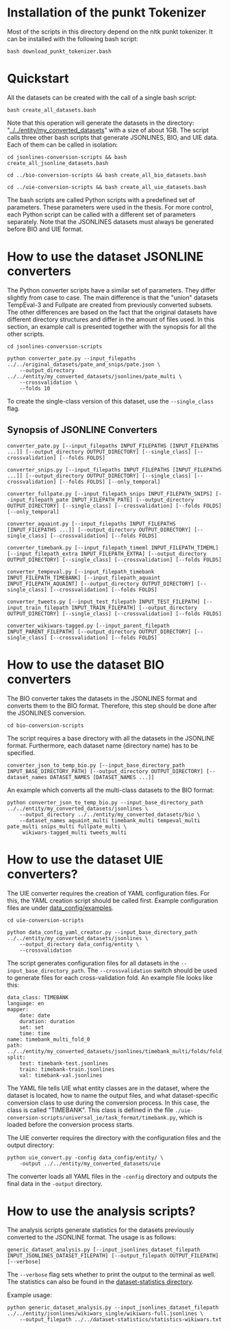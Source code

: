 # Installation of the punkt Tokenizer

Most of the scripts in this directory depend on the nltk punkt tokenizer.
It can be installed with the following bash script:

```
bash download_punkt_tokenizer.bash
```





# Quickstart

All the datasets can be created with the call of a single bash script:

```
bash create_all_datasets.bash
```

Note that this operation will generate the datasets in the directory: "[../../entity/my_converted_datasets](../../entity/my_converted_datasets)" with a size of about 1GB.
The script calls three other bash scripts that generate JSONLINES, BIO, and UIE data.
Each of them can be called in isolation: 

```
cd jsonlines-conversion-scripts && bash create_all_jsonline_datasets.bash
```

```
cd ../bio-conversion-scripts && bash create_all_bio_datasets.bash
```

```
cd ../uie-conversion-scripts && bash create_all_uie_datasets.bash
```

The bash scripts are called Python scripts with a predefined set of parameters.
These parameters were used in the thesis.
For more control, each Python script can be called with a different set of parameters separately.
Note that the JSONLINES datasets must always be generated before BIO and UIE format.





# How to use the dataset JSONLINE converters

The Python converter scripts have a similar set of parameters.
They differ slightly from case to case.
The main difference is that the "union" datasets TempEval-3 and Fullpate are created from previously converted subsets.
The other differences are based on the fact that the original datasets have different directory structures and differ in the amount of files used.
In this section, an example call is presented together with the synopsis for all the other scripts.

```
cd jsonlines-conversion-scripts
```

```
python converter_pate.py --input_filepaths ../../original_datasets/pate_and_snips/pate.json \
    --output_directory ../../entity/my_converted_datasets/jsonlines/pate_multi \
    --crossvalidation \
    --folds 10
```

To create the single-class version of this dataset, use the `--single_class` flag.


## Synopsis of JSONLINE Converters

```
converter_pate.py [--input_filepaths INPUT_FILEPATHS [INPUT_FILEPATHS ...]] [--output_directory OUTPUT_DIRECTORY] [--single_class] [--crossvalidation] [--folds FOLDS]

converter_snips.py [--input_filepaths INPUT_FILEPATHS [INPUT_FILEPATHS ...]] [--output_directory OUTPUT_DIRECTORY] [--single_class] [--crossvalidation] [--folds FOLDS] [--only_temporal]

converter_fullpate.py [--input_filepath_snips INPUT_FILEPATH_SNIPS] [--input_filepath_pate INPUT_FILEPATH_PATE] [--output_directory OUTPUT_DIRECTORY] [--single_class] [--crossvalidation] [--folds FOLDS] [--only_temporal]

converter_aquaint.py [--input_filepaths INPUT_FILEPATHS [INPUT_FILEPATHS ...]] [--output_directory OUTPUT_DIRECTORY] [--single_class] [--crossvalidation] [--folds FOLDS]

converter_timebank.py [--input_filepath_timeml INPUT_FILEPATH_TIMEML] [--input_filepath_extra INPUT_FILEPATH_EXTRA] [--output_directory OUTPUT_DIRECTORY] [--single_class] [--crossvalidation] [--folds FOLDS]

converter_tempeval.py [--input_filepath_timebank INPUT_FILEPATH_TIMEBANK] [--input_filepath_aquaint INPUT_FILEPATH_AQUAINT] [--output_directory OUTPUT_DIRECTORY] [--single_class] [--crossvalidation] [--folds FOLDS]

converter_tweets.py [--input_test_filepath INPUT_TEST_FILEPATH] [--input_train_filepath INPUT_TRAIN_FILEPATH] [--output_directory OUTPUT_DIRECTORY] [--single_class] [--crossvalidation] [--folds FOLDS]

converter_wikiwars-tagged.py [--input_parent_filepath INPUT_PARENT_FILEPATH] [--output_directory OUTPUT_DIRECTORY] [--single_class] [--crossvalidation] [--folds FOLDS]
```





# How to use the dataset BIO converters

The BIO converter takes the datasets in the JSONLINES format and converts them to the BIO format.
Therefore, this step should be done after the JSONLINES conversion.

```
cd bio-conversion-scripts
```

The script requires a base directory with all the datasets in the JSONLINE format.
Furthermore, each dataset name (directory name) has to be specified.

```
converter_json_to_temp_bio.py [--input_base_directory_path INPUT_BASE_DIRECTORY_PATH] [--output_directory OUTPUT_DIRECTORY] [--dataset_names DATASET_NAMES [DATASET_NAMES ...]]
```

An example which converts all the multi-class datasets to the BIO format:

```
python converter_json_to_temp_bio.py --input_base_directory_path ../../entity/my_converted_datasets/jsonlines \
    --output_directory ../../entity/my_converted_datasets/bio \
    --dataset_names aquaint_multi timebank_multi tempeval_multi pate_multi snips_multi fullpate_multi \
     wikiwars-tagged_multi tweets_multi
```





# How to use the dataset UIE converters?

The UIE converter requires the creation of YAML configuration files.
For this, the YAML creation script should be called first.
Example configuration files are under [data_config/examples](data_config/examples).

```
cd uie-conversion-scripts
```

```
python data_config_yaml_creator.py --input_base_directory_path ../../entity/my_converted_datasets/jsonlines \
    --output_directory data_config/entity \
    --crossvalidation
```

The script generates configuration files for all datasets in the ``--input_base_directory_path``.
The ``--crossvalidation`` switch should be used to generate files for each cross-validation fold. 
An example file looks like this:

```
data_class: TIMEBANK
language: en
mapper:
    date: date
    duration: duration
    set: set
    time: time
name: timebank_multi_fold_0
path: ../../entity/my_converted_datasets/jsonlines/timebank_multi/folds/fold_0
split:
    test: timebank-test.jsonlines
    train: timebank-train.jsonlines
    val: timebank-val.jsonlines
```

The YAML file tells UIE what entity classes are in the dataset, where the dataset is located, how to name the output files, and what dataset-specific conversion class to use during the conversion process. 
In this case, the class is called "TIMEBANK".
This class is defined in the file ``./uie-conversion-scripts/universal_ie/task_format/timebank.py``, which is loaded before the conversion process starts.

The UIE converter requires the directory with the configuration files and the output directory:

```
python uie_convert.py -config data_config/entity/ \
    -output ../../entity/my_converted_datasets/uie
```

The converter loads all YAML files in the ``-config`` directory and outputs the final data in the ``-output`` directory.





# How to use the analysis scripts?

The analysis scripts generate statistics for the datasets previously converted to the JSONLINE format.
The usage is as follows:

```
generic_dataset_analysis.py [--input_jsonlines_dataset_filepath INPUT_JSONLINES_DATASET_FILEPATH] [--output_filepath OUTPUT_FILEPATH] [--verbose]
```

The ``--verbose`` flag sets whether to print the output to the terminal as well.
The statistics can also be found in the [dataset-statistics directory](../dataset-statistics/).

Example usage:

```
python generic_dataset_analysis.py --input_jsonlines_dataset_filepath ../../entity/jsonlines/wikiwars_single/wikiwars-full.jsonlines \
    --output_filepath ../../dataset-statistics/statistics-wikiwars.txt
```
